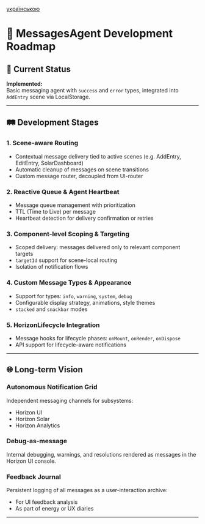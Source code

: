 [українською](MessagesAgentPlans.md)

# 🚀 MessagesAgent Development Roadmap

## 🌱 Current Status
**Implemented:**  
Basic messaging agent with `success` and `error` types, integrated into `AddEntry` scene via LocalStorage.

---

## 🛤️ Development Stages

### 1. Scene-aware Routing
- Contextual message delivery tied to active scenes (e.g. AddEntry, EditEntry, SolarDashboard)
- Automatic cleanup of messages on scene transitions
- Custom message router, decoupled from UI-router

### 2. Reactive Queue & Agent Heartbeat
- Message queue management with prioritization
- TTL (Time to Live) per message
- Heartbeat detection for delivery confirmation or retries

### 3. Component-level Scoping & Targeting
- Scoped delivery: messages delivered only to relevant component targets
- `targetId` support for scene-local routing
- Isolation of notification flows

### 4. Custom Message Types & Appearance
- Support for types: `info`, `warning`, `system`, `debug`
- Configurable display strategy, animations, style themes
- `stacked` and `snackbar` modes

### 5. HorizonLifecycle Integration
- Message hooks for lifecycle phases: `onMount`, `onRender`, `onDispose`
- API support for lifecycle-aware notifications

---

## 🌐 Long-term Vision

### Autonomous Notification Grid
Independent messaging channels for subsystems:
- Horizon UI
- Horizon Solar
- Horizon Analytics

### Debug-as-message
Internal debugging, warnings, and resolutions rendered as messages in the Horizon UI console.

### Feedback Journal
Persistent logging of all messages as a user-interaction archive:
- For UI feedback analysis
- As part of energy or UX diaries

---

